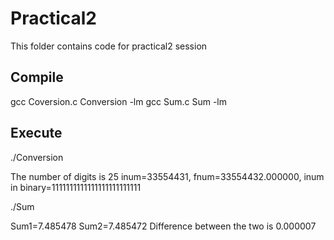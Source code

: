# Practical2

This folder contains code for practical2 session

## Compile 
gcc Coversion.c Conversion -lm
gcc Sum.c Sum -lm

## Execute 

 ./Conversion

The number of digits is 25
inum=33554431,  fnum=33554432.000000, inum in binary=1111111111111111111111111

 ./Sum


 Sum1=7.485478
 Sum2=7.485472
 Difference between the two is 0.000007
